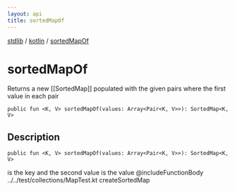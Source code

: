 ```yaml
---
layout: api
title: sortedMapOf
---
```

[stdlib](../index.html) / [kotlin](index.html) / [sortedMapOf](sortedMapOf.html)

# sortedMapOf
Returns a new [[SortedMap]] populated with the given pairs where the first value in each pair
```
public fun <K, V> sortedMapOf(values: Array<Pair<K, V>>): SortedMap<K, V>
```
## Description
```
public fun <K, V> sortedMapOf(values: Array<Pair<K, V>>): SortedMap<K, V>
```
is the key and the second value is the value
@includeFunctionBody ../../test/collections/MapTest.kt createSortedMap

